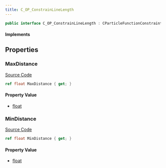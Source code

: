 ```yaml
---
title: C_OP_ConstrainLineLength
---
```


```csharp
public interface C_OP_ConstrainLineLength : CParticleFunctionConstraint, CParticleFunction, ISchemaClass<CParticleFunction>, ISchemaClass<CParticleFunctionConstraint>, ISchemaClass<C_OP_ConstrainLineLength>, ISchemaField, ISchemaClass, INativeHandle
```

#### Implements

## Properties

### MaxDistance

[Source Code](https://github.com/swiftly-solution/swiftlys2/blob/beta/managed/src/SwiftlyS2.Generated/Schemas/Interfaces/C_OP_ConstrainLineLength.cs#L18)

```csharp
ref float MaxDistance { get; }
```

#### Property Value

- [float](https://learn.microsoft.com/dotnet/api/system.single)

### MinDistance

[Source Code](https://github.com/swiftly-solution/swiftlys2/blob/beta/managed/src/SwiftlyS2.Generated/Schemas/Interfaces/C_OP_ConstrainLineLength.cs#L16)

```csharp
ref float MinDistance { get; }
```

#### Property Value

- [float](https://learn.microsoft.com/dotnet/api/system.single)

